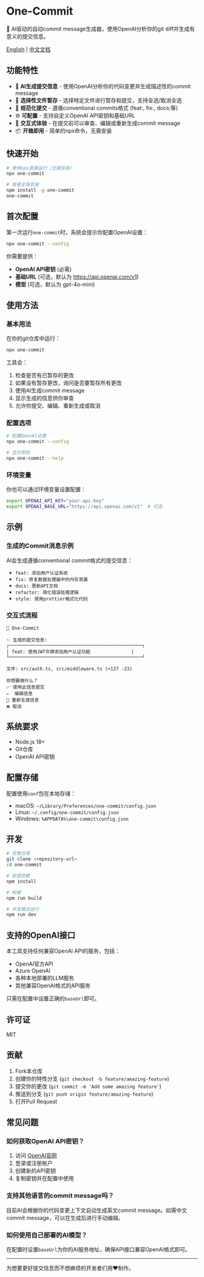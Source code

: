 # One-Commit

🚀 AI驱动的自动commit message生成器，使用OpenAI分析你的git diff并生成有意义的提交信息。

[English](./README.md) | [中文文档](./README-zh.md)

## 功能特性

- 🤖 **AI生成提交信息** - 使用OpenAI分析你的代码变更并生成描述性的commit message
- 📁 **选择性文件暂存** - 选择特定文件进行暂存和提交，支持全选/取消全选
- 🎯 **规范化提交** - 遵循conventional commits格式 (feat:, fix:, docs:等)
- ⚙️ **可配置** - 支持自定义OpenAI API密钥和基础URL
- 🔄 **交互式体验** - 在提交前可以审查、编辑或重新生成commit message
- 📦 **开箱即用** - 简单的npx命令，无需安装

## 快速开始

```bash
# 使用npx直接运行（无需安装）
npx one-commit

# 或者全局安装
npm install -g one-commit
one-commit
```

## 首次配置

第一次运行`one-commit`时，系统会提示你配置OpenAI设置：

```bash
npx one-commit --config
```

你需要提供：
- **OpenAI API密钥** (必需)
- **基础URL** (可选，默认为 https://api.openai.com/v1)
- **模型** (可选，默认为 gpt-4o-mini)

## 使用方法

### 基本用法

在你的git仓库中运行：

```bash
npx one-commit
```

工具会：
1. 检查是否有已暂存的更改
2. 如果没有暂存更改，询问是否要暂存所有更改
3. 使用AI生成commit message
4. 显示生成的信息供你审查
5. 允许你提交、编辑、重新生成或取消

### 配置选项

```bash
# 配置OpenAI设置
npx one-commit --config

# 显示帮助
npx one-commit --help
```

### 环境变量

你也可以通过环境变量设置配置：

```bash
export OPENAI_API_KEY="your-api-key"
export OPENAI_BASE_URL="https://api.openai.com/v1"  # 可选
```

## 示例

### 生成的Commit消息示例

AI会生成遵循conventional commit格式的提交信息：

- `feat: 添加用户认证系统`
- `fix: 修复数据处理器中的内存泄漏`
- `docs: 更新API文档`
- `refactor: 简化错误处理逻辑`
- `style: 使用prettier格式化代码`

### 交互式流程

```
🚀 One-Commit

✨ 生成的提交信息:
┌─────────────────────────────────────────────────┐
│ feat: 使用JWT令牌添加用户认证功能               │
└─────────────────────────────────────────────────┘

文件: src/auth.ts, src/middleware.ts (+127 -23)

你想要做什么？
✅ 使用此信息提交
✏️  编辑信息
🔄 重新生成信息
❌ 取消
```

## 系统要求

- Node.js 18+
- Git仓库
- OpenAI API密钥

## 配置存储

配置使用`conf`包在本地存储：
- macOS: `~/Library/Preferences/one-commit/config.json`
- Linux: `~/.config/one-commit/config.json`
- Windows: `%APPDATA%\one-commit\config.json`

## 开发

```bash
# 克隆仓库
git clone <repository-url>
cd one-commit

# 安装依赖
npm install

# 构建
npm run build

# 开发模式运行
npm run dev
```

## 支持的OpenAI接口

本工具支持任何兼容OpenAI API的服务，包括：
- OpenAI官方API
- Azure OpenAI
- 各种本地部署的LLM服务
- 其他兼容OpenAI格式的API服务

只需在配置中设置正确的`baseUrl`即可。

## 许可证

MIT

## 贡献

1. Fork本仓库
2. 创建你的特性分支 (`git checkout -b feature/amazing-feature`)
3. 提交你的更改 (`git commit -m 'Add some amazing feature'`)
4. 推送到分支 (`git push origin feature/amazing-feature`)
5. 打开Pull Request

## 常见问题

### 如何获取OpenAI API密钥？
1. 访问 [OpenAI官网](https://platform.openai.com/api-keys)
2. 登录或注册账户
3. 创建新的API密钥
4. 复制密钥并在配置中使用

### 支持其他语言的commit message吗？
目前AI会根据你的代码变更上下文自动生成英文commit message。如需中文commit message，可以在生成后进行手动编辑。

### 如何使用自己部署的AI模型？
在配置时设置`baseUrl`为你的AI服务地址，确保API接口兼容OpenAI格式即可。

---

为想要更好提交信息而不想麻烦的开发者们用❤️制作。